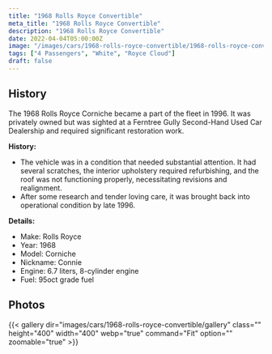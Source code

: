 ```yaml
---
title: "1968 Rolls Royce Convertible"
meta_title: "1968 Rolls Royce Convertible"
description: "1968 Rolls Royce Convertible"
date: 2022-04-04T05:00:00Z
image: "/images/cars/1968-rolls-royce-convertible/1968-rolls-royce-convertible.jpg"
tags: ["4 Passengers", "White", "Royce Cloud"]
draft: false
---
```

## History

The 1968 Rolls Royce Corniche became a part of the fleet in 1996. It was privately owned but was sighted at a Ferntree Gully Second-Hand Used Car Dealership and required significant restoration work.

**History:**
- The vehicle was in a condition that needed substantial attention. It had several scratches, the interior upholstery required refurbishing, and the roof was not functioning properly, necessitating revisions and realignment.
- After some research and tender loving care, it was brought back into operational condition by late 1996.

**Details:**
- Make: Rolls Royce
- Year: 1968
- Model: Corniche
- Nickname: Connie
- Engine: 6.7 liters, 8-cylinder engine
- Fuel: 95oct grade fuel

## Photos
{{< gallery dir="images/cars/1968-rolls-royce-convertible/gallery" class="" height="400" width="400" webp="true" command="Fit" option="" zoomable="true" >}}
